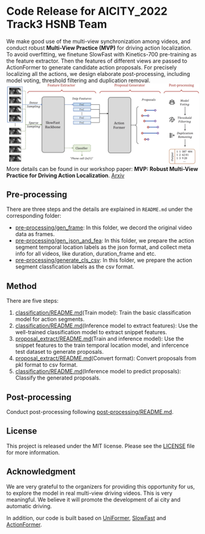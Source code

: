 # Code Release for AICITY_2022 Track3 HSNB Team
We make good use of the multi-view synchronization among videos, and conduct robust **Multi-View Practice (MVP)** for driving action localization. To avoid overfitting, we finetune SlowFast with Kinetics-700 pre-training as the feature extractor. Then the features of different views are passed to ActionFormer to generate candidate action proposals. For precisely localizing all the actions, we design elaborate post-processing, including model voting, threshold filtering and duplication removal.
![](data/frame.jpg)
More details can be found in our workshop paper: **MVP: Robust Multi-View Practice for Driving Action Localization**. [Arxiv](https://arxiv.org/pdf/2207.02042.pdf)

## Pre-processing

There are three steps and the details are explained in `README.md` under the corresponding folder:

* [pre-processing/gen_frame](./pre-processing/gen_frame/): In this folder, we decord the original video data as  frames.
* [pre-processing/gen_json_and_fea](./pre-processing/gen_json_and_fea/): In this folder, we prepare the action segment temporal location labels as the json format, and collect meta info for all videos, like duration, duration_frame and etc.
* [pre-processing/generate_cls_csv](./pre-processing/generate_cls_csv/): In this folder, we prepare  the action segment classfication labels as the csv format.


## Method


There are five steps:

1. [classification/README.md](./classification/README.md)(Train model): Train the basic classification model for  action segments.
2. [classification/README.md](./classification/README.md)(Inference model to extract features): Use the well-trained classification model to extract snippet features.
3. [proposal_extract/README.md](./proposal_extract/README.md)(Train and inference model): Use the snippet features to the train temporal location model, and infercence test dataset to generate proposals.
4. [proposal_extract/README.md](./proposal_extract/README.md)(Convert format): Convert proposals from pkl format to csv format.
5. [classification/README.md](./classification/README.md)(Inference model to predict proposals): Classify the generated proposals.


## Post-processing 

Conduct post-processing following [post-processing/README.md](./post-processing/README.md).

## License

This project is released under the MIT license. Please see the [LICENSE](LICENSE) file for more information.

## Acknowledgment 

We are very grateful to the organizers for providing this opportunity for us, to explore the model in real multi-view driving videos.
This is very meaningful. We believe it will promote the development of ai city and automatic driving.

In addition, our code is built based on [UniFormer](https://github.com/Sense-X/UniFormer), [SlowFast](https://github.com/facebookresearch/SlowFast) and [ActionFormer](https://github.com/happyharrycn/actionformer_release).
